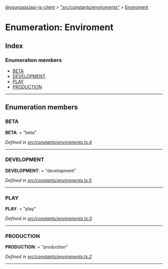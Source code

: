 [@yourpass/api-js-client](../README.md) > ["src/constants/enviroments"](../modules/_src_constants_enviroments_.md) > [Enviroment](../enums/_src_constants_enviroments_.enviroment.md)

# Enumeration: Enviroment

## Index

### Enumeration members

* [BETA](_src_constants_enviroments_.enviroment.md#beta)
* [DEVELOPMENT](_src_constants_enviroments_.enviroment.md#development)
* [PLAY](_src_constants_enviroments_.enviroment.md#play)
* [PRODUCTION](_src_constants_enviroments_.enviroment.md#production)

---

## Enumeration members

<a id="beta"></a>

###  BETA

**BETA**:  = "beta"

*Defined in [src/constants/enviroments.ts:4](https://github.com/yourpass/yourpass-api-js-client/blob/4c01e04/src/constants/enviroments.ts#L4)*

___
<a id="development"></a>

###  DEVELOPMENT

**DEVELOPMENT**:  = "development"

*Defined in [src/constants/enviroments.ts:5](https://github.com/yourpass/yourpass-api-js-client/blob/4c01e04/src/constants/enviroments.ts#L5)*

___
<a id="play"></a>

###  PLAY

**PLAY**:  = "play"

*Defined in [src/constants/enviroments.ts:3](https://github.com/yourpass/yourpass-api-js-client/blob/4c01e04/src/constants/enviroments.ts#L3)*

___
<a id="production"></a>

###  PRODUCTION

**PRODUCTION**:  = "production"

*Defined in [src/constants/enviroments.ts:2](https://github.com/yourpass/yourpass-api-js-client/blob/4c01e04/src/constants/enviroments.ts#L2)*

___

